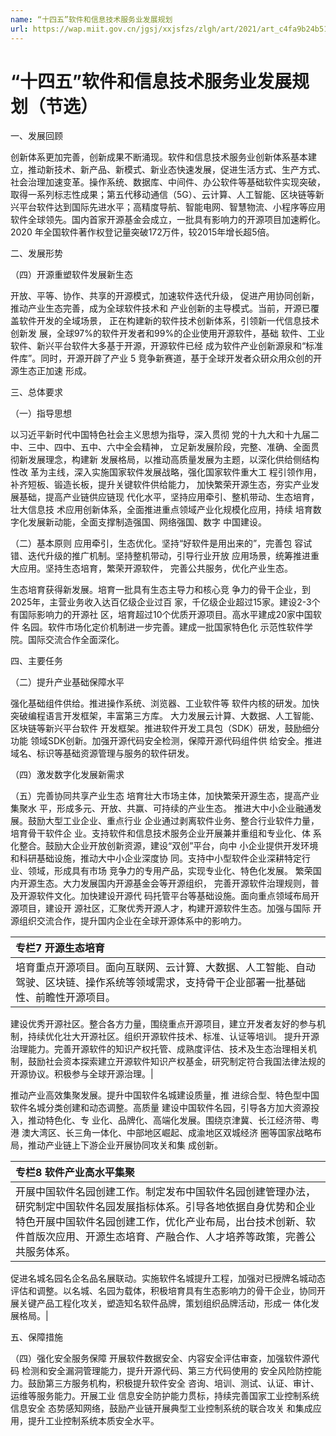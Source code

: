 ```yaml
---
name: “十四五”软件和信息技术服务业发展规划
url: https://wap.miit.gov.cn/jgsj/xxjsfzs/zlgh/art/2021/art_c4fa9b24b5134eed84a61fd9ea77301c.html#:~:text=%E5%B7%A5%E4%B8%9A%E5%92%8C%E4%BF%A1%E6%81%AF%E5%8C%96%E9%83%A8%E5%85%B3%E4%BA%8E%E5%8D%B0%E5%8F%91%E2%80%9C%E5%8D%81%E5%9B%9B%E4%BA%94%E2%80%9D%E8%BD%AF%E4%BB%B6%E5%92%8C%E4%BF%A1%E6%81%AF%E6%8A%80%E6%9C%AF%E6%9C%8D%E5%8A%A1%E4%B8%9A%E5%8F%91%E5%B1%95%E8%A7%84%E5%88%92%E7%9A%84%E9%80%9A%E7%9F%A5%20%E5%B7%A5%E4%BF%A1%E9%83%A8%E8%A7%84%E3%80%942021%E3%80%95180%E5%8F%B7,%E5%90%84%E7%9C%81%E3%80%81%E8%87%AA%E6%B2%BB%E5%8C%BA%E3%80%81%E7%9B%B4%E8%BE%96%E5%B8%82%E5%8F%8A%E8%AE%A1%E5%88%92%E5%8D%95%E5%88%97%E5%B8%82%E3%80%81%E6%96%B0%E7%96%86%E7%94%9F%E4%BA%A7%E5%BB%BA%E8%AE%BE%E5%85%B5%E5%9B%A2%E5%B7%A5%E4%B8%9A%E5%92%8C%E4%BF%A1%E6%81%AF%E5%8C%96%E4%B8%BB%E7%AE%A1%E9%83%A8%E9%97%A8%EF%BC%8C%E5%90%84%E7%9C%81%E3%80%81%E8%87%AA%E6%B2%BB%E5%8C%BA%E3%80%81%E7%9B%B4%E8%BE%96%E5%B8%82%E9%80%9A%E4%BF%A1%E7%AE%A1%E7%90%86%E5%B1%80%EF%BC%8C%E6%9C%89%E5%85%B3%E4%B8%AD%E5%A4%AE%E4%BC%81%E4%B8%9A%EF%BC%8C%E9%83%A8%E7%9B%B4%E5%B1%9E%E6%9C%89%E5%85%B3%E5%8D%95%E4%BD%8D%EF%BC%9A%20%E7%8E%B0%E5%B0%86%E3%80%8A%E2%80%9C%E5%8D%81%E5%9B%9B%E4%BA%94%E2%80%9D%E8%BD%AF%E4%BB%B6%E5%92%8C%E4%BF%A1%E6%81%AF%E6%8A%80%E6%9C%AF%E6%9C%8D%E5%8A%A1%E4%B8%9A%E5%8F%91%E5%B1%95%E8%A7%84%E5%88%92%E3%80%8B%E5%8D%B0%E5%8F%91%E7%BB%99%E4%BD%A0%E4%BB%AC%EF%BC%8C%E8%AF%B7%E7%BB%93%E5%90%88%E5%AE%9E%E9%99%85%EF%BC%8C%E8%AE%A4%E7%9C%9F%E8%B4%AF%E5%BD%BB%E5%AE%9E%E6%96%BD%E3%80%82
---
```


# “十四五”软件和信息技术服务业发展规划（节选）

一、发展回顾

创新体系更加完善，创新成果不断涌现。软件和信息技术服务业创新体系基本建立，推动新技术、新产品、新模式、新业态快速发展，促进生活方式、生产方式、社会治理加速变革。操作系统、数据库、中间件、办公软件等基础软件实现突破，取得一系列标志性成果；第五代移动通信（5G）、云计算、人工智能、区块链等新兴平台软件达到国际先进水平；高精度导航、智能电网、智慧物流、小程序等应用软件全球领先。国内首家开源基金会成立，一批具有影响力的开源项目加速孵化。2020 年全国软件著作权登记量突破172万件，较2015年增长超5倍。

二、发展形势

（四）开源重塑软件发展新生态

开放、平等、协作、共享的开源模式，加速软件迭代升级，
促进产用协同创新，推动产业生态完善，成为全球软件技术和
产业创新的主导模式。当前，开源已覆盖软件开发的全域场景，
正在构建新的软件技术创新体系，引领新一代信息技术创新发
展，全球97%的软件开发者和99%的企业使用开源软件，基础
软件、工业软件、新兴平台软件大多基于开源，开源软件已经
成为软件产业创新源泉和“标准件库”。同时，开源开辟了产业
5
竞争新赛道，基于全球开发者众研众用众创的开源生态正加速
形成。

三、总体要求

（一）指导思想

以习近平新时代中国特色社会主义思想为指导，深入贯彻
党的十九大和十九届二中、三中、四中、五中、六中全会精神，
立足新发展阶段，完整、准确、全面贯彻新发展理念，构建新
发展格局，以推动高质量发展为主题，以深化供给侧结构性改
革为主线，深入实施国家软件发展战略，强化国家软件重大工
程引领作用，补齐短板、锻造长板，提升关键软件供给能力，
加快繁荣开源生态，夯实产业发展基础，提高产业链供应链现
代化水平，坚持应用牵引、整机带动、生态培育，壮大信息技
术应用创新体系，全面推进重点领域产业化规模化应用，持续
培育数字化发展新动能，全面支撑制造强国、网络强国、数字
中国建设。

（二）基本原则
应用牵引，生态优化。坚持“好软件是用出来的”，完善包
容试错、迭代升级的推广机制。坚持整机带动，引导行业开放
应用场景，统筹推进重大应用。坚持生态培育，繁荣开源软件，
完善公共服务，优化产业生态。

生态培育获得新发展。培育一批具有生态主导力和核心竞
争力的骨干企业，到2025年，主营业务收入达百亿级企业过百
家，千亿级企业超过15家。建设2-3个有国际影响力的开源社
区，培育超过10个优质开源项目。高水平建成20家中国软件
名园。软件市场化定价机制进一步完善。建成一批国家特色化
示范性软件学院。国际交流合作全面深化。

四、主要任务

（二）提升产业基础保障水平

强化基础组件供给。推进操作系统、浏览器、工业软件等
软件内核的研发。加快突破编程语言开发框架，丰富第三方库。
大力发展云计算、大数据、人工智能、区块链等新兴平台软件
开发框架。推进软件开发工具包（SDK）研发，鼓励细分功能
领域SDK创新。加强开源代码安全检测，保障开源代码组件供
给安全。推进域名、标识等基础资源管理与服务的软件研发。

（四）激发数字化发展新需求

（五）完善协同共享产业生态
培育壮大市场主体，加快繁荣开源生态，提高产业集聚水
平，形成多元、开放、共赢、可持续的产业生态。
推进大中小企业融通发展。鼓励大型工业企业、重点行业
企业通过剥离软件业务、整合行业软件力量，培育骨干软件企
业。支持软件和信息技术服务企业开展兼并重组和专业化、体
系化整合。鼓励大企业开放创新资源，建设“双创”平台，向中
小企业提供开发环境和科研基础设施，推动大中小企业深度协
同。支持中小型软件企业深耕特定行业、领域，形成具有市场
竞争力的专用产品，实现专业化、特色化发展。
繁荣国内开源生态。大力发展国内开源基金会等开源组织，
完善开源软件治理规则，普及开源软件文化。加快建设开源代
码托管平台等基础设施。面向重点领域布局开源项目，建设开
源社区，汇聚优秀开源人才，构建开源软件生态。加强与国际
开源组织交流合作，提升国内企业在全球开源体系中的影响力。

|专栏7 开源生态培育|
|:---|
|培育重点开源项目。面向互联网、云计算、大数据、人工智能、自动驾驶、区块链、操作系统等领域需求，支持骨干企业部署一批基础性、前瞻性开源项目。
建设优秀开源社区。整合各方力量，围绕重点开源项目，建立开发者友好的参与机制，持续优化壮大开源社区。组织开源软件技术、标准、认证等培训。
提升开源治理能力。完善开源软件的知识产权托管、成熟度评估、技术及生态治理相关机制，鼓励社会资本探索建立开源软件知识产权基金，研究制定符合我国法律法规的开源协议。积极参与全球开源治理。|

推动产业高效集聚发展。提升中国软件名城建设质量，推
进综合型、特色型中国软件名城分类创建和动态调整。高质量
建设中国软件名园，引导各方加大资源投入，推动特色化、专
业化、品牌化、高端化发展。围绕京津冀、长江经济带、粤港
澳大湾区、长三角一体化、中部地区崛起、成渝地区双城经济
圈等国家战略布局，推动产业链上下游企业开展协同攻关和集
成创新。

|专栏8 软件产业高水平集聚|
|:---|
|开展中国软件名园创建工作。制定发布中国软件名园创建管理办法，研究制定中国软件名园发展指标体系。引导各地依据自身优势和企业特色开展中国软件名园创建工作，优化产业布局，出台技术创新、软件首版次应用、开源生态培育、产融合作、人才培养等政策，完善公共服务体系。
促进名城名园名企名品名展联动。实施软件名城提升工程，加强对已授牌名城动态评估和调整。以名城、名园为载体，积极培育具有生态影响力的骨干企业，协同开展关键产品工程化攻关，塑造知名软件品牌，策划组织品牌活动，形成一
体化发展格局。|

五、保障措施

（四）强化安全服务保障
开展软件数据安全、内容安全评估审查，加强软件源代码
检测和安全漏洞管理能力，提升开源代码、第三方代码使用的
安全风险防控能力。鼓励第三方服务机构，积极提升软件安全
咨询、培训、测试、认证、审计、运维等服务能力。开展工业
信息安全防护能力贯标，持续完善国家工业控制系统信息安全
态势感知网络，鼓励产业链开展典型工业控制系统的联合攻关
和集成应用，提升工业控制系统本质安全水平。

